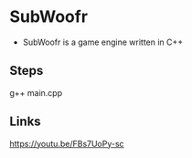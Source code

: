 # SubWoofr

* SubWoofr is a game engine written in C++


## Steps

g++ main.cpp

## Links

https://youtu.be/FBs7UoPy-sc
